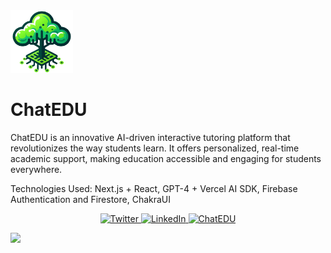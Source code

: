 <img src="https://github.com/chat-edu/chat-edu/blob/main/public/logo.png" alt="ChatEDU Main Page" width="100" />

# ChatEDU
ChatEDU is an innovative AI-driven interactive tutoring platform that revolutionizes the way students learn. It offers personalized, real-time academic support, making education accessible and engaging for students everywhere.

Technologies Used: Next.js + React, GPT-4 + Vercel AI SDK, Firebase Authentication and Firestore, ChakraUI

<p align="center">
  <a href="https://x.com/jpeg_higgins" target="_blank">
    <img alt="Twitter" src="https://img.shields.io/badge/Twitter-1DA1F2?style=for-the-badge&logo=twitter&logoColor=white"/>
  </a>
  <a href="https://www.linkedin.com/in/jp-higgins/" target="_blank">
    <img alt="LinkedIn" src="https://img.shields.io/badge/LinkedIn-0A66C2?style=for-the-badge&logo=linkedin&logoColor=white"/>
  </a>
  <a href="https://chatedu.io" target="_blank">
    <img alt="ChatEDU" src="https://raw.githubusercontent.com/your-org/your-repo/main/public/favicon.png" height="28" />
  </a>
</p>

![](https://komarev.com/ghpvc/?username=jphiggzz&color=4caf50&style=for-the-badge)
